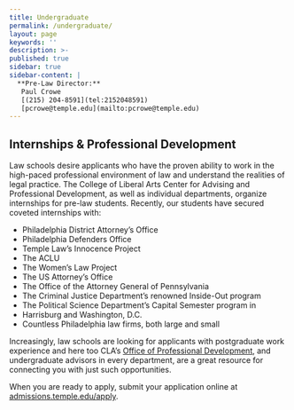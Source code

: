 ```yaml
---
title: Undergraduate
permalink: /undergraduate/
layout: page
keywords: ''
description: >-
published: true
sidebar: true
sidebar-content: |
  **Pre-Law Director:**  
   Paul Crowe     
   [(215) 204-8591](tel:2152048591)  
   [pcrowe@temple.edu](mailto:pcrowe@temple.edu)  
---
```


## Internships & Professional Development

Law schools desire applicants who have the proven ability to work in the high-paced professional environment of law and understand the realities of legal practice. The College of Liberal Arts Center for Advising and Professional Development, as well as individual departments, organize internships for pre-law students. Recently, our students have secured coveted internships with:

- Philadelphia District Attorney’s Office
- Philadelphia Defenders Office
- Temple Law’s Innocence Project
- The ACLU
- The Women’s Law Project
- The US Attorney’s Office
- The Office of the Attorney General of Pennsylvania
- The Criminal Justice Department’s renowned Inside-Out program
- The Political Science Department’s Capital Semester program in
- Harrisburg and Washington, D.C.
- Countless Philadelphia law firms, both large and small

Increasingly, law schools are looking for applicants with postgraduate work experience and here too CLA’s [Office of Professional Development](https://liberalarts.temple.edu/advising/professional-development), and undergraduate advisors in every department, are a great resource for connecting you with just such opportunities.

When you are ready to apply, submit your application online at [admissions.temple.edu/apply](http://admissions.temple.edu/apply).
